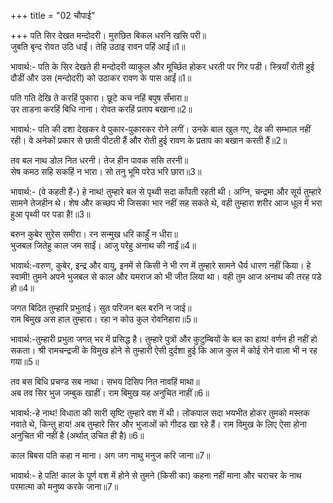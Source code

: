 +++
title = "02 चौपाई"

+++
पति सिर देखत मन्दोदरी। मुरुछित बिकल धरनि खसि परी॥  
जुबति बृन्द रोवत उठि धाईं। तेहि उठाइ रावन पहिं आईं॥1॥  

भावार्थ:- पति के सिर देखते ही मन्दोदरी व्याकुल और मूर्च्छित होकर धरती पर गिर पडी। स्त्रियाँ रोती हुई दौडीं और उस (मन्दोदरी) को उठाकर रावण के पास आईं॥1॥  

पति गति देखि ते करहिं पुकारा। छूटे कच नहिं बपुष सँभारा॥  
उर ताडना करहिं बिधि नाना। रोवत करहिं प्रताप बखाना॥2॥  

भावार्थ:- पति की दशा देखकर वे पुकार-पुकारकर रोने लगीं। उनके बाल खुल गए, देह की सम्भाल नहीं रही। वे अनेकों प्रकार से छाती पीटती हैं और रोती हुई रावण के प्रताप का बखान करती हैं॥2॥  

तव बल नाथ डोल नित धरनी। तेज हीन पावक ससि तरनी॥  
सेष कमठ सहि सकहिं न भारा। सो तनु भूमि परेउ भरि छारा॥3॥  

भावार्थ:- (वे कहती हैं-) हे नाथ! तुम्हारे बल से पृथ्वी सदा काँपती रहती थी। अग्नि, चन्द्रमा और सूर्य तुम्हारे सामने तेजहीन थे। शेष और कच्छप भी जिसका भार नहीं सह सकते थे, वही तुम्हारा शरीर आज धूल में भरा हुआ पृथ्वी पर पडा है!॥3॥  

बरुन कुबेर सुरेस समीरा। रन सन्मुख धरि काहुँ न धीरा॥  
भुजबल जितेहु काल जम साईं। आजु परेहु अनाथ की नाईं॥4॥  

भावार्थ:-वरुण, कुबेर, इन्द्र और वायु, इनमें से किसी ने भी रण में तुम्हारे सामने धैर्य धारण नहीं किया। हे स्वामी! तुमने अपने भुजबल से काल और यमराज को भी जीत लिया था। वही तुम आज अनाथ की तरह पडे हो॥4॥  

जगत बिदित तुम्हारि प्रभुताई। सुत परिजन बल बरनि न जाई॥  
राम बिमुख अस हाल तुम्हारा। रहा न कोउ कुल रोवनिहारा॥5॥  

भावार्थ:-तुम्हारी प्रभुता जगत्‌ भर में प्रसिद्ध है। तुम्हारे पुत्रों और कुटुम्बियों के बल का हाय! वर्णन ही नहीं हो सकता। श्री रामचन्द्रजी के विमुख होने से तुम्हारी ऐसी दुर्दशा हुई कि आज कुल में कोई रोने वाला भी न रह गया॥5॥  

तव बस बिधि प्रचण्ड सब नाथा। सभय दिसिप नित नावहिं माथा॥  
अब तव सिर भुज जम्बुक खाहीं। राम बिमुख यह अनुचित नाहीं॥6॥  

भावार्थ:-हे नाथ! विधाता की सारी सृष्टि तुम्हारे वश में थी। लोकपाल सदा भयभीत होकर तुमको मस्तक नवाते थे, किन्तु हाय! अब तुम्हारे सिर और भुजाओं को गीदड खा रहे हैं। राम विमुख के लिए ऐसा होना अनुचित भी नहीं है (अर्थात्‌ उचित ही है)॥6॥  

काल बिबस पति कहा न माना। अग जग नाथु मनुज करि जाना॥7॥  

भावार्थ:- हे पति! काल के पूर्ण वश में होने से तुमने (किसी का) कहना नहीं माना और चराचर के नाथ परमात्मा को मनुष्य करके जाना॥7॥  

<div class="audioEmbed"  caption="AIR-वाचनम्" src="https://archive
.org/download/rAmcharitmAnas-AIR/EPI-345.mp3"></div>
